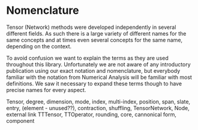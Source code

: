 # Nomenclature

Tensor (Network) methods were developed independently in several different fields. As such there is a large variety of different
names for the same concepts and at times even several concepts for the same name, depending on the context.

To avoid confusion we want to explain the terms as they are used throughout this library. Unfortunately we are not aware of any 
introductory publication using our exact notation and nomenclature, but everybody familiar with the notation from Numerical Analysis
will be familiar with most definitions. We saw it necessary to expand these terms though to have precise names for every aspect.

Tensor, degree, dimension, mode, index, multi-index, position, span, slate, entry, (element - unused??), contraction, shuffling, 
TensorNetwork, Node, external link
TTTensor, TTOperator, rounding, core, cannonical form, component

